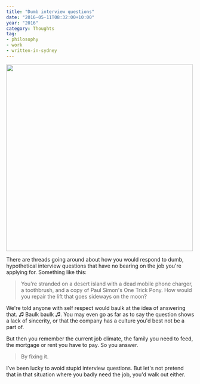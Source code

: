 ```yaml
---
title: "Dumb interview questions"
date: "2016-05-11T08:32:00+10:00"
year: "2016"
category: Thoughts
tag:
- philosophy
- work
- written-in-sydney
---
```

<p><img src="https://rubenerd.com/files/2016/railgun01_paper.jpg" srcset="https://rubenerd.com/files/2016/railgun01_paper.jpg 1x, https://rubenerd.com/files/2016/railgun01_paper@2x.jpg 2x" alt="" style="width:500px" /></p>

There are threads going around about how you would respond to dumb, hypothetical interview questions that have no bearing on the job you're applying for. Something like this:

> You're stranded on a desert island with a dead mobile phone charger, a toothbrush, and a copy of Paul Simon's One Trick Pony. How would you repair the lift that goes sideways on the moon?

We're told anyone with self respect would baulk at the idea of answering that. ♫ Baulk baulk ♫. You may even go as far as to say the question shows a lack of sincerity, or that the company has a culture you'd best not be a part of.

But then you remember the current job climate, the family you need to feed, the mortgage or rent you have to pay. So you answer.

> By fixing it.

I’ve been lucky to avoid stupid interview questions. But let's not pretend that in that situation where you badly need the job, you'd walk out either.


